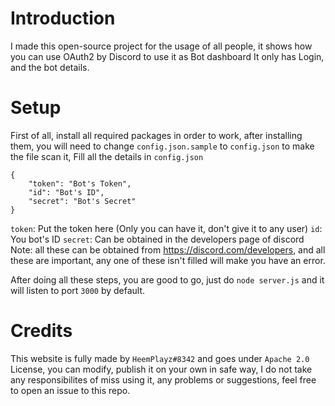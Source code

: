 # Introduction
I made this open-source project for the usage of all people, it shows how you can use OAuth2 by Discord to use it as Bot dashboard
It only has Login, and the bot details.

# Setup
First of all, install all required packages in order to work, after installing them, you will need to change `config.json.sample` to `config.json`
to make the file scan it,
Fill all the details in `config.json`

```
{
    "token": "Bot's Token",
    "id": "Bot's ID",
    "secret": "Bot's Secret"
}
```
`token`: Put the token here (Only you can have it, don't give it to any user)
`id`: You bot's ID
`secret`: Can be obtained in the developers page of discord
Note: all these can be obtained from https://discord.com/developers, and all these are important, any one of these isn't filled will make you have an error.

After doing all these steps, you are good to go, just do `node server.js` and it will listen to port `3000` by default.

# Credits
This website is fully made by `HeemPlayz#8342` and goes under `Apache 2.0` License, you can modify, publish it on your own in safe way, I do not take any responsibilites of miss using it, any problems or suggestions, feel free to open an issue to this repo.